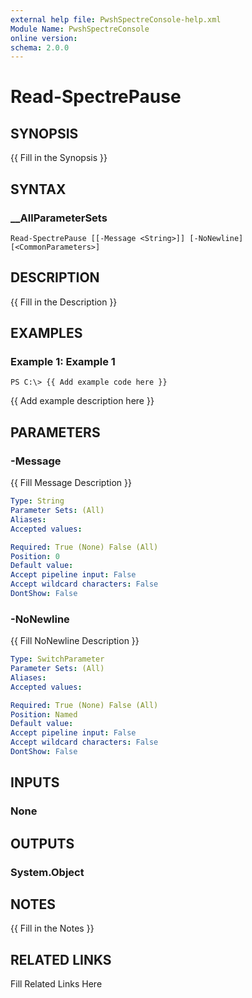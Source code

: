 ```yaml
---
external help file: PwshSpectreConsole-help.xml
Module Name: PwshSpectreConsole
online version: 
schema: 2.0.0
---
```


# Read-SpectrePause

## SYNOPSIS

{{ Fill in the Synopsis }}

## SYNTAX

### __AllParameterSets

```
Read-SpectrePause [[-Message <String>]] [-NoNewline] [<CommonParameters>]
```

## DESCRIPTION

{{ Fill in the Description }}

## EXAMPLES

### Example 1: Example 1

```
PS C:\> {{ Add example code here }}
```

{{ Add example description here }}

## PARAMETERS

### -Message

{{ Fill Message Description }}

```yaml
Type: String
Parameter Sets: (All)
Aliases: 
Accepted values: 

Required: True (None) False (All)
Position: 0
Default value: 
Accept pipeline input: False
Accept wildcard characters: False
DontShow: False
```

### -NoNewline

{{ Fill NoNewline Description }}

```yaml
Type: SwitchParameter
Parameter Sets: (All)
Aliases: 
Accepted values: 

Required: True (None) False (All)
Position: Named
Default value: 
Accept pipeline input: False
Accept wildcard characters: False
DontShow: False
```

## INPUTS

### None


## OUTPUTS

### System.Object


## NOTES

{{ Fill in the Notes }}

## RELATED LINKS

Fill Related Links Here

